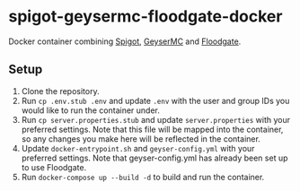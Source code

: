 # spigot-geysermc-floodgate-docker
Docker container combining [Spigot](https://www.spigotmc.org/), [GeyserMC](http://geysermc.org/) and [Floodgate](https://wiki.geysermc.org/floodgate/).

## Setup
1. Clone the repository.
2. Run `cp .env.stub .env` and update `.env` with the user and group IDs you would like to run the container under.
3. Run `cp server.properties.stub` and update `server.properties` with your preferred settings. Note that this file will be mapped into the container, so any changes you make here will be reflected in the container.
3. Update `docker-entrypoint.sh` and `geyser-config.yml` with your preferred settings. Note that geyser-config.yml has already been set up to use Floodgate.
4. Run `docker-compose up --build -d` to build and run the container.
